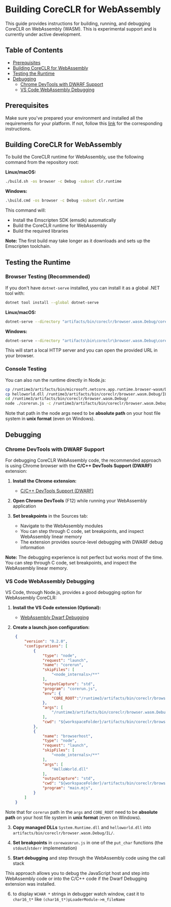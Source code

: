# Building CoreCLR for WebAssembly

This guide provides instructions for building, running, and debugging CoreCLR on WebAssembly (WASM). This is experimental support and is currently under active development.

## Table of Contents

- [Prerequisites](#prerequisites)
- [Building CoreCLR for WebAssembly](#building-coreclr-for-webassembly)
- [Testing the Runtime](#testing-the-runtime)
- [Debugging](#debugging)
  - [Chrome DevTools with DWARF Support](#chrome-devtools-with-dwarf-support)
  - [VS Code WebAssembly Debugging](#vs-code-webassembly-debugging)

## Prerequisites

Make sure you've prepared your environment and installed all the requirements for your platform. If not, follow this [link](/docs/workflow/README.md#introduction) for the corresponding instructions.

## Building CoreCLR for WebAssembly

To build the CoreCLR runtime for WebAssembly, use the following command from the repository root:

**Linux/macOS:**
```bash
./build.sh -os browser -c Debug -subset clr.runtime
```

**Windows:**
```cmd
.\build.cmd -os browser -c Debug -subset clr.runtime
```

This command will:
- Install the Emscripten SDK (emsdk) automatically
- Build the CoreCLR runtime for WebAssembly
- Build the required libraries

**Note:** The first build may take longer as it downloads and sets up the Emscripten toolchain.

## Testing the Runtime

### Browser Testing (Recommended)

If you don't have `dotnet-serve` installed, you can install it as a global .NET tool with:

```bash
dotnet tool install --global dotnet-serve
```

**Linux/macOS:**
```bash
dotnet-serve --directory "artifacts/bin/coreclr/browser.wasm.Debug/corewasmrun"
```

**Windows:**
```cmd
dotnet-serve --directory "artifacts\bin\coreclr\browser.wasm.Debug\corewasmrun"
```

This will start a local HTTP server and you can open the provided URL in your browser.

### Console Testing

You can also run the runtime directly in Node.js:

```bash
cp /runtime3/artifacts/bin/microsoft.netcore.app.runtime.browser-wasm/Debug/runtimes/browser-wasm/lib/net10.0/*.dll /runtime3/artifacts/bin/coreclr/browser.wasm.Debug/IL
cp helloworld.dll /runtime3/artifacts/bin/coreclr/browser.wasm.Debug/IL
cd /runtime3/artifacts/bin/coreclr/browser.wasm.Debug/
node ./corerun.js -c /runtime3/artifacts/bin/coreclr/browser.wasm.Debug/IL /runtime3/artifacts/bin/coreclr/browser.wasm.Debug/IL/helloworld.dll
```

Note that path in the node args need to be **absolute path** on your host file system in **unix format** (even on Windows).

## Debugging

### Chrome DevTools with DWARF Support

For debugging CoreCLR WebAssembly code, the recommended approach is using Chrome browser with the **C/C++ DevTools Support (DWARF)** extension:

1. **Install the Chrome extension:**
   - [C/C++ DevTools Support (DWARF)](https://chrome.google.com/webstore/detail/cc-devtools-support-dwar/odljcjlcidgdhcjhoijagojpnjcgocgd)

2. **Open Chrome DevTools** (F12) while running your WebAssembly application

3. **Set breakpoints** in the Sources tab:
   - Navigate to the WebAssembly modules
   - You can step through C code, set breakpoints, and inspect WebAssembly linear memory
   - The extension provides source-level debugging with DWARF debug information

**Note:** The debugging experience is not perfect but works most of the time. You can step through C code, set breakpoints, and inspect the WebAssembly linear memory.

### VS Code WebAssembly Debugging

VS Code, through Node.js, provides a good debugging option for WebAssembly CoreCLR:

1. **Install the VS Code extension (Optional):**
   - [WebAssembly Dwarf Debugging](https://marketplace.visualstudio.com/items?itemName=ms-vscode.wasm-dwarf-debugging)

2. **Create a launch.json configuration:**
   ```json
    {
        "version": "0.2.0",
        "configurations": [
            {
                "type": "node",
                "request": "launch",
                "name": "corerun",
                "skipFiles": [
                    "<node_internals>/**"
                ],
                "outputCapture": "std",
                "program": "corerun.js",
                "env": {
                    "CORE_ROOT":"/runtime3/artifacts/bin/coreclr/browser.wasm.Debug/IL/"
                },
                "args": [
                    "/runtime3/artifacts/bin/coreclr/browser.wasm.Debug/IL/helloworld.dll"
                ],
                "cwd": "${workspaceFolder}/artifacts/bin/coreclr/browser.wasm.Debug/"
            },
            {
                "name": "browserhost",
                "type": "node",
                "request": "launch",
                "skipFiles": [
                    "<node_internals>/**"
                ],
                "args": [
                    "HelloWorld.dll"
                ],
                "outputCapture": "std",
                "cwd": "${workspaceFolder}/artifacts/bin/coreclr/browser.wasm.Debug/corehost",
                "program": "main.mjs",
            }
        ]
    }
   ```

Note that for `corerun` path in the `args` and `CORE_ROOT` need to be **absolute path** on your host file system in **unix format** (even on Windows).

3. **Copy managed DLLs** `System.Runtime.dll` and `helloworld.dll` into `artifacts/bin/coreclr/browser.wasm.Debug/IL/`.

4. **Set breakpoints** in `corewasmrun.js` in one of the `put_char` functions (the `stdout`/`stderr` implementation)

5. **Start debugging** and step through the WebAssembly code using the call stack

This approach allows you to debug the JavaScript host and step into WebAssembly code or into the C/C++ code if the Dwarf Debugging extension was installed.

6. to display `WCHAR *` strings in debugger watch window, cast it to `char16_t*` like `(char16_t*)pLoaderModule->m_fileName`
